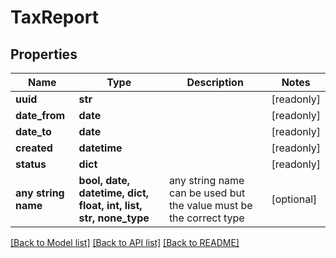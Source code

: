 # TaxReport


## Properties
Name | Type | Description | Notes
------------ | ------------- | ------------- | -------------
**uuid** | **str** |  | [readonly] 
**date_from** | **date** |  | [readonly] 
**date_to** | **date** |  | [readonly] 
**created** | **datetime** |  | [readonly] 
**status** | **dict** |  | [readonly] 
**any string name** | **bool, date, datetime, dict, float, int, list, str, none_type** | any string name can be used but the value must be the correct type | [optional]

[[Back to Model list]](../README.md#documentation-for-models) [[Back to API list]](../README.md#documentation-for-api-endpoints) [[Back to README]](../README.md)



